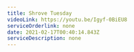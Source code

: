 ```yaml
---
title: Shrove Tuesday
videoLink: https://youtu.be/Igyf-0BiEU8
serviceOrderlink: none
date: 2021-02-17T00:40:14.843Z
serviceDescription: none
---
```

